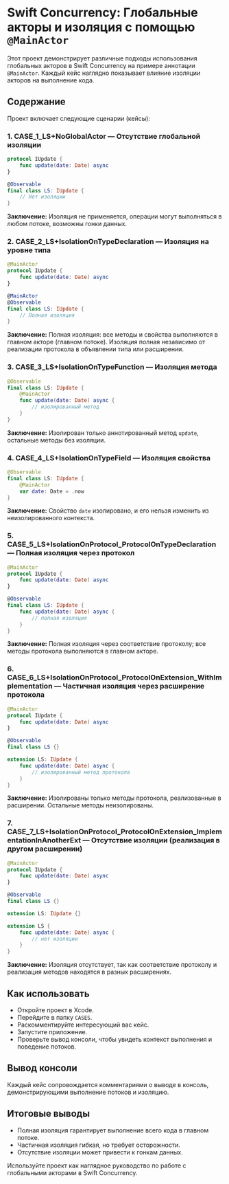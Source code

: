 # Swift Concurrency: Глобальные акторы и изоляция с помощью `@MainActor`

Этот проект демонстрирует различные подходы использования глобальных акторов в Swift Concurrency на примере аннотации `@MainActor`. Каждый кейс наглядно показывает влияние изоляции акторов на выполнение кода.

## Содержание

Проект включает следующие сценарии (кейсы):

### 1. CASE_1_LS+NoGlobalActor — Отсутствие глобальной изоляции

```swift
protocol IUpdate {
    func update(date: Date) async
}

@Observable
final class LS: IUpdate {
    // Нет изоляции
}
```

**Заключение:**
Изоляция не применяется, операции могут выполняться в любом потоке, возможны гонки данных.

### 2. CASE_2_LS+IsolationOnTypeDeclaration — Изоляция на уровне типа

```swift
@MainActor
protocol IUpdate {
    func update(date: Date) async
}

@MainActor
@Observable
final class LS: IUpdate {
    // Полная изоляция
}
```

**Заключение:**
Полная изоляция: все методы и свойства выполняются в главном акторе (главном потоке). Изоляция полная независимо от реализации протокола в объявлении типа или расширении.

### 3. CASE_3_LS+IsolationOnTypeFunction — Изоляция метода

```swift
@Observable
final class LS: IUpdate {
    @MainActor
    func update(date: Date) async {
        // изолированный метод
    }
}
```

**Заключение:**
Изолирован только аннотированный метод `update`, остальные методы без изоляции.

### 4. CASE_4_LS+IsolationOnTypeField — Изоляция свойства

```swift
@Observable
final class LS: IUpdate {
    @MainActor
    var date: Date = .now
}
```

**Заключение:**
Свойство `date` изолировано, и его нельзя изменить из неизолированного контекста.

### 5. CASE_5_LS+IsolationOnProtocol_ProtocolOnTypeDeclaration — Полная изоляция через протокол

```swift
@MainActor
protocol IUpdate {
    func update(date: Date) async
}

@Observable
final class LS: IUpdate {
    func update(date: Date) async {
        // полная изоляция
    }
}
```

**Заключение:**
Полная изоляция через соответствие протоколу; все методы протокола выполняются в главном акторе.

### 6. CASE_6_LS+IsolationOnProtocol_ProtocolOnExtension_WithImplementation — Частичная изоляция через расширение протокола

```swift
@MainActor
protocol IUpdate {
    func update(date: Date) async
}

@Observable
final class LS {}

extension LS: IUpdate {
    func update(date: Date) async {
        // изолированный метод протокола
    }
}
```

**Заключение:**
Изолированы только методы протокола, реализованные в расширении. Остальные методы неизолированы.

### 7. CASE_7_LS+IsolationOnProtocol_ProtocolOnExtension_ImplementationInAnotherExt — Отсутствие изоляции (реализация в другом расширении)

```swift
@MainActor
protocol IUpdate {
    func update(date: Date) async
}

@Observable
final class LS {}

extension LS: IUpdate {}

extension LS {
    func update(date: Date) async {
        // нет изоляции
    }
}
```

**Заключение:**
Изоляция отсутствует, так как соответствие протоколу и реализация методов находятся в разных расширениях.

## Как использовать

- Откройте проект в Xcode.
- Перейдите в папку `CASES`.
- Раскомментируйте интересующий вас кейс.
- Запустите приложение.
- Проверьте вывод консоли, чтобы увидеть контекст выполнения и поведение потоков.

## Вывод консоли
Каждый кейс сопровождается комментариями о выводе в консоль, демонстрирующими выполнение потоков и изоляцию.

## Итоговые выводы

- Полная изоляция гарантирует выполнение всего кода в главном потоке.
- Частичная изоляция гибкая, но требует осторожности.
- Отсутствие изоляции может привести к гонкам данных.

Используйте проект как наглядное руководство по работе с глобальными акторами в Swift Concurrency.